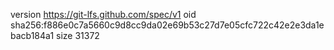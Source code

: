 version https://git-lfs.github.com/spec/v1
oid sha256:f886e0c7a5660c9d8cc9da02e69b53c27d7e05cfc722c42e2e3da1ebacb184a1
size 31372
